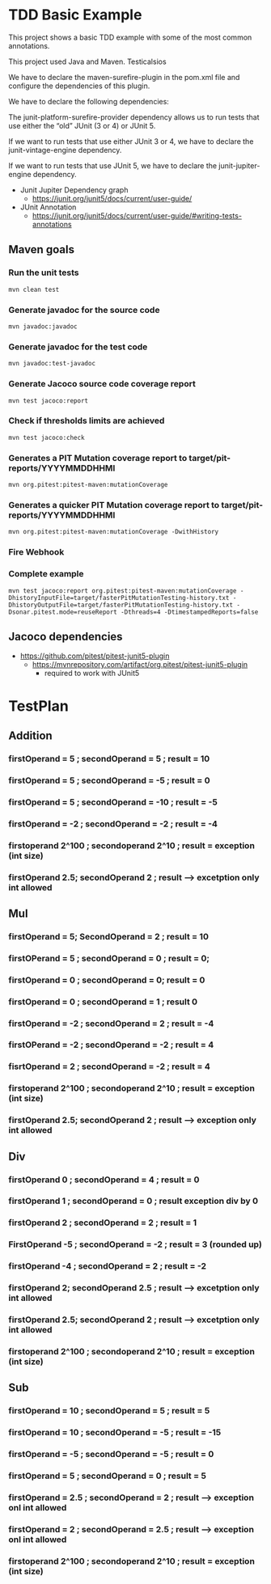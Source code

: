 # TDD Basic Example

This project shows a basic TDD example with some of the most common annotations.

This project used Java and Maven. Testicalsios

We have to declare the maven-surefire-plugin in the pom.xml file and configure the dependencies of this plugin. 

We have to declare the following dependencies:

The junit-platform-surefire-provider dependency allows us to run tests that use either the “old” JUnit (3 or 4) or JUnit 5.

If we want to run tests that use either JUnit 3 or 4, we have to declare the junit-vintage-engine dependency.

If we want to run tests that use JUnit 5, we have to declare the junit-jupiter-engine dependency.

* Junit Jupiter Dependency graph
    - https://junit.org/junit5/docs/current/user-guide/
* JUnit Annotation
    - https://junit.org/junit5/docs/current/user-guide/#writing-tests-annotations

  
## Maven goals
### Run the unit tests
```
mvn clean test
```

### Generate javadoc for the source code
```
mvn javadoc:javadoc
```

### Generate javadoc for the test code
```
mvn javadoc:test-javadoc
```

### Generate Jacoco source code coverage report
```
mvn test jacoco:report
```

### Check if thresholds limits are achieved
```
mvn test jacoco:check
```

### Generates a PIT Mutation coverage report to target/pit-reports/YYYYMMDDHHMI
```
mvn org.pitest:pitest-maven:mutationCoverage
```

### Generates a quicker PIT Mutation coverage report to target/pit-reports/YYYYMMDDHHMI
```
mvn org.pitest:pitest-maven:mutationCoverage -DwithHistory
```

### Fire Webhook

### Complete example

``` 
mvn test jacoco:report org.pitest:pitest-maven:mutationCoverage -DhistoryInputFile=target/fasterPitMutationTesting-history.txt -DhistoryOutputFile=target/fasterPitMutationTesting-history.txt -Dsonar.pitest.mode=reuseReport -Dthreads=4 -DtimestampedReports=false
```
## Jacoco dependencies
* https://github.com/pitest/pitest-junit5-plugin
  - https://mvnrepository.com/artifact/org.pitest/pitest-junit5-plugin
    - required to work with JUnit5


# TestPlan
## Addition
### firstOperand = 5 ; secondOperand = 5 ; result = 10
### firstOperand = 5 ; secondOperand = -5 ; result = 0
### firstOperand = 5 ; secondOperand = -10 ; result = -5
### firstOperand = -2 ; secondOperand = -2 ; result = -4
### firstoperand 2^100 ; secondoperand 2^10 ; result = exception (int size)
### firstOperand 2.5; secondOperand 2 ; result --> excetption only int allowed


## Mul
### firstOperand = 5; SecondOperand = 2 ; result = 10
### firstOPerand = 5 ; secondOperand = 0 ; result = 0; 
### firstOperand = 0 ; secondOperand = 0; result = 0
### firstOperand = 0 ; secondOperand = 1 ; result 0
### firstOperand = -2 ; secondOperand = 2 ; result = -4 
### firstOPerand = -2 ; secondOperand = -2 ; result = 4
### fisrtOperand = 2 ; secondOperand = -2 ; result = 4
### firstoperand 2^100 ; secondoperand 2^10 ; result = exception (int size)
### firstOperand 2.5; secondOperand 2 ; result --> exception only int allowed

## Div
### firstOperand 0 ; secondOperand = 4 ; result = 0
### firstOperand 1 ; secondOperand = 0 ; result exception div by 0
### firstOperand 2 ; secondOperand = 2 ; result = 1 
### FirstOperand -5 ; secondOperand = -2 ; result = 3 (rounded up)
### firstOperand -4 ; secondOperand = 2 ; result = -2
### firstOperand 2; secondOperand 2.5 ; result --> excetption only int allowed
### firstOperand 2.5; secondOperand 2 ; result --> excetption only int allowed
### firstoperand 2^100 ; secondoperand 2^10 ; result = exception (int size)


## Sub
### firstOperand = 10 ; secondOperand = 5 ; result = 5
### firstOperand = 10 ; secondOperand = -5 ; result = -15
### firstOperand = -5 ; secondOperand = -5 ; result = 0
### firstOperand = 5 ; secondOperand = 0 ; result = 5
### firstOperand = 2.5 ; secondOperand = 2 ; result --> exception onl int allowed
### firstOperand = 2 ; secondOperand = 2.5 ; result --> exception onl int allowed
### firstoperand 2^100 ; secondoperand 2^10 ; result = exception (int size)
